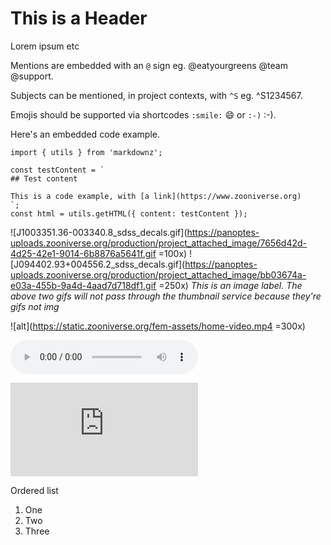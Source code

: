 # This is a Header #
Lorem ipsum etc

Mentions are embedded with an `@` sign eg. @eatyourgreens @team @support.

Subjects can be mentioned, in project contexts, with `^S` eg. ^S1234567.

Emojis should be supported via shortcodes `:smile:` :smile: or `:-)` :-).

Here's an embedded code example.
```
import { utils } from 'markdownz';

const testContent = `
## Test content

This is a code example, with [a link](https://www.zooniverse.org)
`;
const html = utils.getHTML({ content: testContent });
```

![J1003351.36-003340.8_sdss_decals.gif](https://panoptes-uploads.zooniverse.org/production/project_attached_image/7656d42d-4d25-42e1-9014-6b8876a5641f.gif =100x)
![J094402.93+004556.2_sdss_decals.gif](https://panoptes-uploads.zooniverse.org/production/project_attached_image/bb03674a-e03a-455b-9a4d-4aad7d718df1.gif =250x)
*This is an image label. The above two gifs will not pass through the thumbnail service because they're gifs not img*

![alt](https://static.zooniverse.org/fem-assets/home-video.mp4 =300x)

![alt](https://panoptes-uploads.zooniverse.org/production/subject_location/1c93591f-5d7e-4129-a6da-a65419b88048.mpga)

![JSON data subject](https://panoptes-uploads.zooniverse.org/subject_location/74fddc9b-790d-47c6-9eac-110c64022ea8.json)

Ordered list
1. One
2. Two
3. Three
